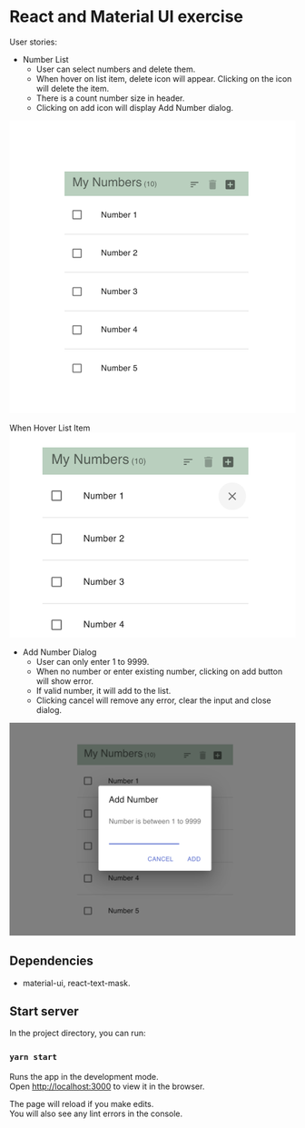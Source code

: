 
# React and Material UI exercise

User stories:
* Number List 
    - User can select numbers and delete them.
    - When hover on list item, delete icon will appear.  Clicking on the icon will delete the item.
    - There is a count number size in header.
    - Clicking on add icon will display Add Number dialog.

![Number List](docs/images/NumberList.png)

When Hover List Item
![Number List Hover](docs/images/NumberListHover.png)

* Add Number Dialog
    - User can only enter 1 to 9999.
    - When no number or enter existing number, clicking on add button will show error.
    - If valid number, it will add to the list.
    - Clicking cancel will remove any error, clear the input and close dialog.

![Add Dialog](docs/images/AddNumber.png)

## Dependencies
- material-ui, react-text-mask.

## Start server

In the project directory, you can run:

### `yarn start`

Runs the app in the development mode.<br />
Open [http://localhost:3000](http://localhost:3000) to view it in the browser.

The page will reload if you make edits.<br />
You will also see any lint errors in the console.
